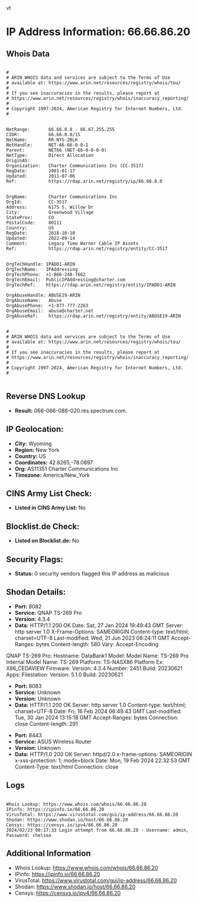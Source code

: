 vt
# IP Address Information: 66.66.86.20

## Whois Data
```

#
# ARIN WHOIS data and services are subject to the Terms of Use
# available at: https://www.arin.net/resources/registry/whois/tou/
#
# If you see inaccuracies in the results, please report at
# https://www.arin.net/resources/registry/whois/inaccuracy_reporting/
#
# Copyright 1997-2024, American Registry for Internet Numbers, Ltd.
#


NetRange:       66.66.0.0 - 66.67.255.255
CIDR:           66.66.0.0/15
NetName:        RR-NYS-2BLK
NetHandle:      NET-66-66-0-0-1
Parent:         NET66 (NET-66-0-0-0-0)
NetType:        Direct Allocation
OriginAS:       
Organization:   Charter Communications Inc (CC-3517)
RegDate:        2001-01-17
Updated:        2011-07-06
Ref:            https://rdap.arin.net/registry/ip/66.66.0.0


OrgName:        Charter Communications Inc
OrgId:          CC-3517
Address:        6175 S. Willow Dr
City:           Greenwood Village
StateProv:      CO
PostalCode:     80111
Country:        US
RegDate:        2018-10-10
Updated:        2022-09-14
Comment:        Legacy Time Warner Cable IP Assets
Ref:            https://rdap.arin.net/registry/entity/CC-3517


OrgTechHandle: IPADD1-ARIN
OrgTechName:   IPAddressing
OrgTechPhone:  +1-866-248-7662 
OrgTechEmail:  PublicIPAddressing@charter.com
OrgTechRef:    https://rdap.arin.net/registry/entity/IPADD1-ARIN

OrgAbuseHandle: ABUSE19-ARIN
OrgAbuseName:   Abuse
OrgAbusePhone:  +1-877-777-2263 
OrgAbuseEmail:  abuse@charter.net
OrgAbuseRef:    https://rdap.arin.net/registry/entity/ABUSE19-ARIN


#
# ARIN WHOIS data and services are subject to the Terms of Use
# available at: https://www.arin.net/resources/registry/whois/tou/
#
# If you see inaccuracies in the results, please report at
# https://www.arin.net/resources/registry/whois/inaccuracy_reporting/
#
# Copyright 1997-2024, American Registry for Internet Numbers, Ltd.
#


```
## Reverse DNS Lookup
- **Result:** 066-066-086-020.res.spectrum.com.

## IP Geolocation:
- **City:** Wyoming
- **Region:** New York
- **Country:** US
- **Coordinates:** 42.8265,-78.0897
- **Org:** AS11351 Charter Communications Inc
- **Timezone:** America/New_York

## CINS Army List Check:
- **Listed in CINS Army List:** 
No

## Blocklist.de Check:
- **Listed on Blocklist.de:** 
No

## Security Flags:
- **Status:** 0 security vendors flagged this IP address as malicious

## Shodan Details:
- **Port:** 8082
- **Service:** QNAP TS-269 Pro
- **Version:** 4.3.4
- **Data:** HTTP/1.1 200 OK
Date: Sat, 27 Jan 2024 19:49:43 GMT
Server: http server 1.0
X-Frame-Options: SAMEORIGIN
Content-type: text/html; charset=UTF-8
Last-modified: Wed, 21 Jun 2023 08:24:11 GMT
Accept-Ranges: bytes
Content-length: 580
Vary: Accept-Encoding


QNAP TS-269 Pro:
  Hostname: DataBank1
  Model:
    Model Name: TS-269 Pro
    Internal Model Name: TS-269
    Platform: TS-NASX86
    Platform Ex: X86_CEDAVIEW
  Firmware:
    Version: 4.3.4
    Number: 2451
    Build: 20230621
  Apps:
    Filestation:
      Version: 5.1.0
      Build: 20230621


- **Port:** 8083
- **Service:** Unknown
- **Version:** Unknown
- **Data:** HTTP/1.1 200 OK
Server: http server 1.0
Content-type: text/html; charset=UTF-8
Date: Fri, 16 Feb 2024 06:48:43 GMT
Last-modified: Tue, 30 Jan 2024 13:15:18 GMT
Accept-Ranges: bytes
Connection: close
Content-length: 291

<html><head><meta http-equiv="Pragma" content="no-cache"><meta http-equiv="expires" content="0"><script>
if(location.hostname.indexOf(':') == -1){location.href='http://'+location.hostname+':'+8080+'/';
}else{location.href='http://['+location.hostname+']:'+8080+'/';}
</script></head></html>


- **Port:** 8443
- **Service:** ASUS Wireless Router
- **Version:** Unknown
- **Data:** HTTP/1.0 200 OK
Server: httpd/2.0
x-frame-options: SAMEORIGIN
x-xss-protection: 1; mode=block
Date: Mon, 19 Feb 2024 22:32:53 GMT
Content-Type: text/html
Connection: close



## Logs
```

Whois Lookup: https://www.whois.com/whois/66.66.86.20
IPinfo: https://ipinfo.io/66.66.86.20
VirusTotal: https://www.virustotal.com/gui/ip-address/66.66.86.20
Shodan: https://www.shodan.io/host/66.66.86.20
Censys: https://censys.io/ipv4/66.66.86.20
2024/02/23 08:17:33 Login attempt from 66.66.86.20 - Username: admin, Password: chelsea

```
## Additional Information
- Whois Lookup: https://www.whois.com/whois/66.66.86.20
- IPinfo: https://ipinfo.io/66.66.86.20
- VirusTotal: https://www.virustotal.com/gui/ip-address/66.66.86.20
- Shodan: https://www.shodan.io/host/66.66.86.20
- Censys: https://censys.io/ipv4/66.66.86.20

